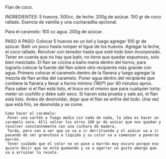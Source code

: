 Flan de coco.

INGREDIENTES:
 5 huevos.
 500cc. de leche.
 200g de azúcar.
 150 gr de coco rallado.
 Esencia de vainilla y una cucharadita opcional.

 Para el caramelo:
  100 cc agua. 
  200g de azúcar.

PASO A PASO:
 Colocar 5 huevos en un bol y luego agregar 100 gr de azúcar. Batir un poco hasta romper el ligue de los huevos.
 Agregar la leche, el coco rallado. 
 Revolver con tenedor hasta que esté todo bien incorporado. Tener en cuenta que no hay que batir, no tiene que quedar espumoso, solo bien mezclado.
 El flan se cocina a baño maría dentro del horno, para lograrlo colocar la fuente del flan sobre otro recipiente más grande con agua.
 Primero colocar el caramelo dentro de la flanera y luego agregar la mezcla de flan arriba del caramelo. Poner agua dentro del recipiente que contiene la flanera y llevar a horno mínimo (160º) por 40 minutos aprox.
 Para saber si el flan está listo, el truco es el mismo que para cualquier torta: meter un cuchillo y debe salir seco. Si hacen esta prueba y sale así, el flan está listo. Antes de desmoldar, dejar que el flan se enfríe del todo. Una vez que está frío, se desmolda y se come.

    Como hacer el caramelo:
     Poner una sartén a fuego medio sin nada de nada, la idea es hacer un caramelo seco. Allí volcar los otros 100 gr de azúcar que nos quedan y revolver constantemente con una cuchara de madera.
     Tarda, pero van a ver que se va a ir derritiendo y el azúcar va a ir pasando de ser granulosa a líquida y su color va a comenzar a ponerse marrón.
     Tener cuidado que el color no se pase a marrón muy oscuro porque eso quiere decir que se está quemando y va a agarrar un gusto amargo que va a arruinar la receta.